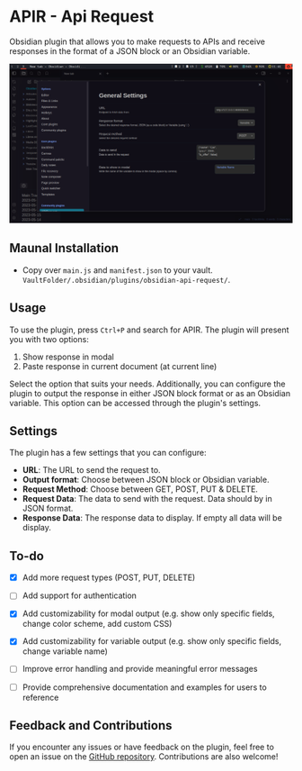 # APIR - Api Request

Obsidian plugin that allows you to make requests to APIs and receive responses in the format of a JSON block or an Obsidian variable. 

![conf_img](config_img.png)

## Maunal Installation

- Copy over `main.js` and `manifest.json` to your vault. `VaultFolder/.obsidian/plugins/obsidian-api-request/`.

## Usage

To use the plugin, press `Ctrl+P` and search for APIR. The plugin will present you with two options:

1. Show response in modal
2. Paste response in current document (at current line)

Select the option that suits your needs. Additionally, you can configure the plugin to output the response in either JSON block format or as an Obsidian variable. This option can be accessed through the plugin's settings.

## Settings

The plugin has a few settings that you can configure:

- **URL**: The URL to send the request to.
- **Output format**: Choose between JSON block or Obsidian variable.
- **Request Method**: Choose between GET, POST, PUT & DELETE.
- **Request Data**: The data to send with the request. Data should by in JSON format.
- **Response Data**: The response data to display. If empty all data will be display.

## To-do

- [x] Add more request types (POST, PUT, DELETE)
- [ ] Add support for authentication
- [x] Add customizability for modal output (e.g. show only specific fields, change color scheme, add custom CSS)
- [x] Add customizability for variable output (e.g. show only specific fields, change variable name)
- [ ] Improve error handling and provide meaningful error messages
- [ ] Provide comprehensive documentation and examples for users to reference


## Feedback and Contributions

If you encounter any issues or have feedback on the plugin, feel free to open an issue on the [GitHub repository](https://github.com/Rooyca/obsidian-api-request). Contributions are also welcome!
